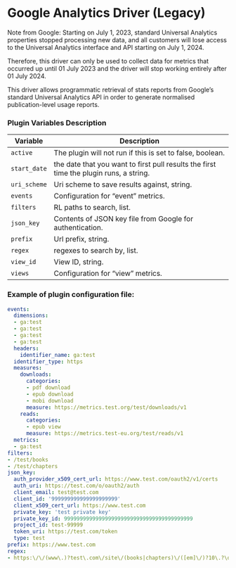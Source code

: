 # Google Analytics Driver (Legacy)

Note from Google: Starting on July 1, 2023, standard Universal Analytics properties stopped processing new data, and all customers will lose access to the Universal Analytics interface and API starting on July 1, 2024.

Therefore, this driver can only be used to collect data for metrics that occurred up until 01 July 2023 and the driver will stop working entirely after 01 July 2024.

This driver allows programmatic retrieval of stats reports from Google’s standard Universal Analytics API in order to generate normalised publication-level usage reports.


### Plugin Variables Description

| Variable                | Description                                                                                        |
| ----------------------- | -------------------------------------------------------------------------------------------------- |
| `active`                | The plugin will not run if this is set to false, boolean.                                          |
| `start_date`            | the date that you want to first pull results the first time the plugin runs, a string.             |
| `uri_scheme`            | Uri scheme to save results against, string.                                                        |
| `events`                | Configuration for “event” metrics.                                                                 |
| `filters`               | RL paths to search, list.                                                                          |
| `json_key`              | Contents of JSON key file from Google for authentication.                                          |
| `prefix`                | Url prefix, string.                                                                                | 
| `regex`                 | regexes to search by, list.                                                                        |
| `view_id`               | View ID, string.                                                                                   |
| `views`                 | Configuration for “view” metrics.                                                                  |


### Example of plugin configuration file:

```yaml
events:
  dimensions:
  - ga:test
  - ga:test
  - ga:test
  - ga:test
  headers:
    identifier_name: ga:test
  identifier_type: https
  measures:
    downloads:
      categories:
      - pdf download
      - epub download
      - mobi download
      measure: https://metrics.test.org/test/downloads/v1
    reads:
      categories:
      - epub view
      measure: https://metrics.test-eu.org/test/reads/v1
  metrics:
  - ga:test
filters:
- /test/books
- /test/chapters
json_key:
  auth_provider_x509_cert_url: https://www.test.com/oauth2/v1/certs
  auth_uri: https://test.com/o/oauth2/auth
  client_email: test@test.com
  client_id: '999999999999999999999'
  client_x509_cert_url: https://www.test.com
  private_key: 'test private key'
  private_key_id: 99999999999999999999999999999999999999999
  project_id: test-99999
  token_uri: https://test.com/token
  type: test
prefix: https://www.test.com
regex:
- https:\/\/(www\.)?test\.com\/site\/(books|chapters)\/([em]\/)?10\.?\d{3,9}(/[-._;():A-Za-z0-9]+)+
```
